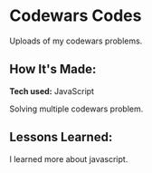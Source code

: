 # Codewars Codes
Uploads of my codewars problems.

## How It's Made:

**Tech used:** JavaScript

Solving multiple codewars problem.


## Lessons Learned:
I learned more about javascript.
